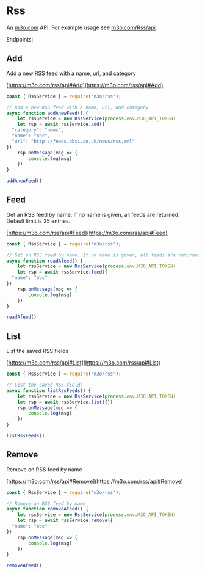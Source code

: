 # Rss

An [m3o.com](https://m3o.com) API. For example usage see [m3o.com/Rss/api](https://m3o.com/Rss/api).

Endpoints:

## Add

Add a new RSS feed with a name, url, and category


[https://m3o.com/rss/api#Add](https://m3o.com/rss/api#Add)

```js
const { RssService } = require('m3o/rss');

// Add a new RSS feed with a name, url, and category
async function addAnewFeed() {
	let rssService = new RssService(process.env.M3O_API_TOKEN)
	let rsp = await rssService.add({
  "category": "news",
  "name": "bbc",
  "url": "http://feeds.bbci.co.uk/news/rss.xml"
})
	rsp.onMessage(msg => {
		console.log(msg)
	})
}

addAnewFeed()
```
## Feed

Get an RSS feed by name. If no name is given, all feeds are returned. Default limit is 25 entries.


[https://m3o.com/rss/api#Feed](https://m3o.com/rss/api#Feed)

```js
const { RssService } = require('m3o/rss');

// Get an RSS feed by name. If no name is given, all feeds are returned. Default limit is 25 entries.
async function readAfeed() {
	let rssService = new RssService(process.env.M3O_API_TOKEN)
	let rsp = await rssService.feed({
  "name": "bbc"
})
	rsp.onMessage(msg => {
		console.log(msg)
	})
}

readAfeed()
```
## List

List the saved RSS fields


[https://m3o.com/rss/api#List](https://m3o.com/rss/api#List)

```js
const { RssService } = require('m3o/rss');

// List the saved RSS fields
async function listRssFeeds() {
	let rssService = new RssService(process.env.M3O_API_TOKEN)
	let rsp = await rssService.list({})
	rsp.onMessage(msg => {
		console.log(msg)
	})
}

listRssFeeds()
```
## Remove

Remove an RSS feed by name


[https://m3o.com/rss/api#Remove](https://m3o.com/rss/api#Remove)

```js
const { RssService } = require('m3o/rss');

// Remove an RSS feed by name
async function removeAfeed() {
	let rssService = new RssService(process.env.M3O_API_TOKEN)
	let rsp = await rssService.remove({
  "name": "bbc"
})
	rsp.onMessage(msg => {
		console.log(msg)
	})
}

removeAfeed()
```
